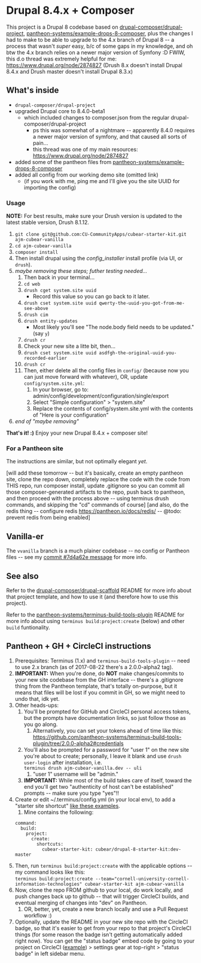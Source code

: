 # Drupal 8.4.x + Composer

This project is a Drupal 8 codebase based on [drupal-composer/drupal-project](https://github.com/drupal-composer/drupal-project), [pantheon-systems/example-drops-8-composer](https://github.com/pantheon-systems/example-drops-8-composer), plus the changes I had to make to be able to upgrade to the 4.x branch of Drupal 8 -- a process that wasn't *super* easy, b/c of some gaps in my knowledge, and oh btw the 4.x branch relies on a newer major version of Symfony :D  FWIW, this d.o thread was extremely helpful for me: https://www.drupal.org/node/2874827 (Drush 8.x doesn't install Drupal 8.4.x and Drush master doesn't install Drupal 8.3.x)

## What's inside

* `drupal-composer/drupal-project`
* upgraded Drupal core to 8.4.0-beta1
  * which included changes to composer.json from the regular drupal-composer/drupal-project
    * ps this was somewhat of a nightmare -- apparently 8.4.0 requires a newer major version of symfony, and that caused all sorts of pain...
    * this thread was one of my main resources: https://www.drupal.org/node/2874827
* added some of the pantheon files from [pantheon-systems/example-drops-8-composer](https://github.com/pantheon-systems/example-drops-8-composer)
* added all config from our working demo site (omitted link)
  * (if you work with me, ping me and I'll give you the site UUID for importing the config)

### Usage
**NOTE:** For best results, make sure your Drush version is updated to the latest stable version, Drush 8.1.12.

1. `git clone git@github.com:CU-CommunityApps/cubear-starter-kit.git ajm-cubear-vanilla`
1. `cd ajm-cubear-vanilla`
1. `composer install`
1. Then install drupal using the *config_installer* install profile (via UI, or `drush`).
1. *maybe removing these steps; futher testing needed...*
    1. Then back in your terminal...
    1. `cd web`
    1. `drush cget system.site uuid`
        * Record this value so you can go back to it later.
    1. `drush cset system.site uuid qwerty-the-uuid-you-got-from-me-see-above`
    1. `drush cim`
    1. `drush entity-updates`
        * Most likely you'll see "The node.body field needs to be updated." (say `y`)
    1. `drush cr`
    1. Check your new site a litte bit, then...
    1. `drush cset system.site uuid asdfgh-the-original-uuid-you-recorded-earlier`
    1. `drush cr`
    1. Then, either delete all the config files in `config/` (because now you can just move forward with whatever), OR, update `config/system.site.yml`:
        1. In your browser, go to:<br />
        admin/config/development/configuration/single/export
        1. Select "Simple configuration" > "system.site"
        1. Replace the contents of config/system.site.yml with the contents of "Here is your configuration"
1. *end of "maybe removing"*

**That's it! :)**  Enjoy your new Drupal 8.4.x + composer site!

### For a Pantheon site
The instructions are similar, but not optimally elegant *yet*.

[will add these tomorrow -- but it's basically, create an empty pantheon site, clone the repo down, completely replace the code with the code from THIS repo, run composer install, update .gitignore so you can commit all those composer-generated artifacts to the repo, push back to pantheon, and then proceed with the process above -- using terminus drush commands, and skipping the "cd" commands of course]
[and also, do the redis thing -- configure redis https://pantheon.io/docs/redis/ -- @todo: prevent redis from being enabled]

## Vanilla-er

The `vvanilla` branch is a much plainer codebase -- no config or Pantheon files -- see my [commit #7d4a62e message](https://github.com/CU-CommunityApps/cubear-starter-kit/commit/1de45592d7780a2aa0fe16943078b4771ec73c25) for more info.

## See also

Refer to the [drupal-composer/drupal-scaffold](https://github.com/drupal-composer/drupal-scaffold) README for more info about that project template, and how to use it (and therefore how to use this project).

Refer to the [pantheon-systems/terminus-build-tools-plugin](https://github.com/pantheon-systems/terminus-build-tools-plugin) README for more info about using `terminus build:project:create` (below) and other `build` funtionality.

## Pantheon + GH + CircleCI instructions
1. Prerequisites: Terminus (1.x) and `terminus-build-tools-plugin` -- need to use 2.x branch (as of 2017-08-22 there's a 2.0.0-alpha2 tag).
1. **IMPORTANT:** When you're done, do **NOT** make changes/commits to your new site codebase from the GH interface -- there's a .gitignore thing from the Pantheon template, that's totally on-purpose, but it means that files will be lost if you commit in GH, so we might need to undo that, idk yet.
1. Other heads-ups:
    1. You'll be prompted for GitHub and CircleCI personal access tokens, but the prompts have documentation links, so just follow those as you go along.
        1. Alternatively, you can set your tokens ahead of time like this:
    https://github.com/pantheon-systems/terminus-build-tools-plugin/tree/2.0.0-alpha2#credentials
    1. You'll also be prompted for a password for "user 1" on the new site you're about to create; personally, I leave it blank and use `drush user-login` after installation, i.e.<br />
    `terminus drush ajm-cubear-vanilla.dev -- uli`
        1. "user 1" username will be "admin."
    1. **IMPORTANT:** While most of the build takes care of itself, toward the end you'll get two "authenticity of host can't be established" prompts -- make sure you type "yes"!!
1. Create or edit ~/.terminus/config.yml (in your local env), to add a "starter site shortcut" [like these examples](https://github.com/pantheon-systems/terminus-build-tools-plugin/tree/2.0.0-alpha2#starter-site-shortcuts).
    1. Mine contains the following:<br />
    ```
    command:
      build:
        project:
          create:
            shortcuts:
              cubear-starter-kit: cubear/drupal-8-starter-kit:dev-master
    ```
1. Then, run `terminus build:project:create` with the applicable options -- my command looks like this:<br />
`terminus build:project:create --team="cornell-university-cornell-information-technologies" cubear-starter-kit ajm-cubear-vanilla`
1. Now, clone the repo FROM github to your local, do work locally, and push changes back up to github -- that will trigger CircleCI builds, and eventual merging of changes into "dev" on Pantheon.
    1. OR, better, yet, create a new branch locally and use a Pull Request workflow :)
1. Optionally, update the README in your new site repo with the CircleCI badge, so that it's easier to get from your repo to that project's CircleCI things (for some reason the badge isn't getting automatically added right now).  You can get the "status badge" embed code by going to your project on CircleCI ([example](https://circleci.com/gh/alisonjo2786/ajm-cubear-vanilla)) > settings gear at top-right > "status badge" in left sidebar menu.
